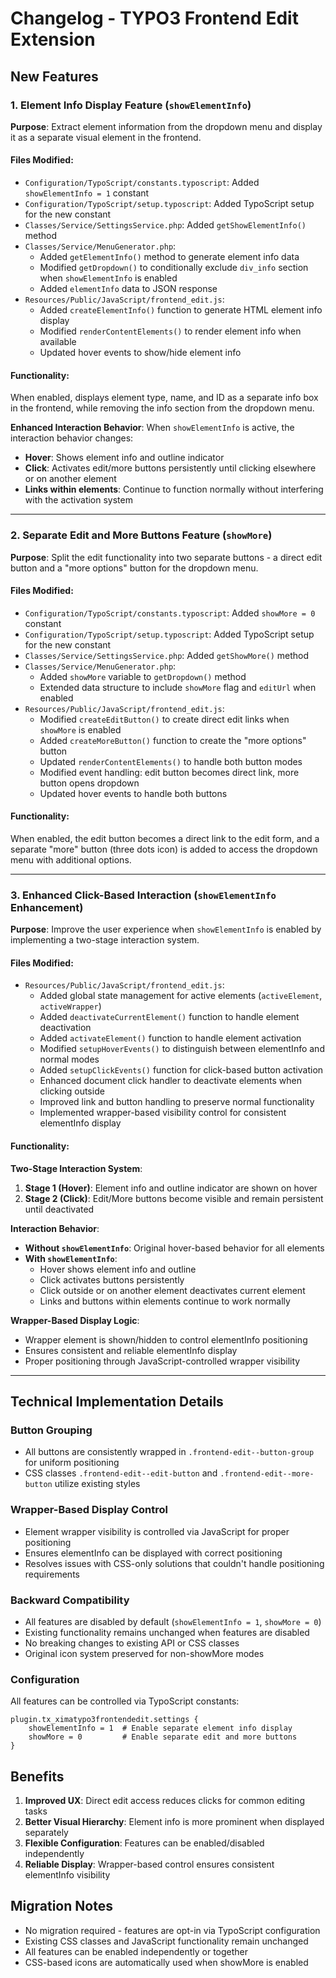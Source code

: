 # Changelog - TYPO3 Frontend Edit Extension

## New Features

### 1. Element Info Display Feature (`showElementInfo`)

**Purpose**: Extract element information from the dropdown menu and display it as a separate visual element in the frontend.

#### Files Modified:
- `Configuration/TypoScript/constants.typoscript`: Added `showElementInfo = 1` constant
- `Configuration/TypoScript/setup.typoscript`: Added TypoScript setup for the new constant
- `Classes/Service/SettingsService.php`: Added `getShowElementInfo()` method
- `Classes/Service/MenuGenerator.php`: 
  - Added `getElementInfo()` method to generate element info data
  - Modified `getDropdown()` to conditionally exclude `div_info` section when `showElementInfo` is enabled
  - Added `elementInfo` data to JSON response
- `Resources/Public/JavaScript/frontend_edit.js`:
  - Added `createElementInfo()` function to generate HTML element info display
  - Modified `renderContentElements()` to render element info when available
  - Updated hover events to show/hide element info

#### Functionality:
When enabled, displays element type, name, and ID as a separate info box in the frontend, while removing the info section from the dropdown menu.

**Enhanced Interaction Behavior**: When `showElementInfo` is active, the interaction behavior changes:
- **Hover**: Shows element info and outline indicator
- **Click**: Activates edit/more buttons persistently until clicking elsewhere or on another element
- **Links within elements**: Continue to function normally without interfering with the activation system

---

### 2. Separate Edit and More Buttons Feature (`showMore`)

**Purpose**: Split the edit functionality into two separate buttons - a direct edit button and a "more options" button for the dropdown menu.

#### Files Modified:
- `Configuration/TypoScript/constants.typoscript`: Added `showMore = 0` constant
- `Configuration/TypoScript/setup.typoscript`: Added TypoScript setup for the new constant
- `Classes/Service/SettingsService.php`: Added `getShowMore()` method
- `Classes/Service/MenuGenerator.php`:
  - Added `showMore` variable to `getDropdown()` method
  - Extended data structure to include `showMore` flag and `editUrl` when enabled
- `Resources/Public/JavaScript/frontend_edit.js`:
  - Modified `createEditButton()` to create direct edit links when `showMore` is enabled
  - Added `createMoreButton()` function to create the "more options" button
  - Updated `renderContentElements()` to handle both button modes
  - Modified event handling: edit button becomes direct link, more button opens dropdown
  - Updated hover events to handle both buttons

#### Functionality:
When enabled, the edit button becomes a direct link to the edit form, and a separate "more" button (three dots icon) is added to access the dropdown menu with additional options.

---

### 3. Enhanced Click-Based Interaction (`showElementInfo` Enhancement)

**Purpose**: Improve the user experience when `showElementInfo` is enabled by implementing a two-stage interaction system.

#### Files Modified:
- `Resources/Public/JavaScript/frontend_edit.js`:
  - Added global state management for active elements (`activeElement`, `activeWrapper`)
  - Added `deactivateCurrentElement()` function to handle element deactivation
  - Added `activateElement()` function to handle element activation
  - Modified `setupHoverEvents()` to distinguish between elementInfo and normal modes
  - Added `setupClickEvents()` function for click-based button activation
  - Enhanced document click handler to deactivate elements when clicking outside
  - Improved link and button handling to preserve normal functionality
  - Implemented wrapper-based visibility control for consistent elementInfo display

#### Functionality:
**Two-Stage Interaction System**:
1. **Stage 1 (Hover)**: Element info and outline indicator are shown on hover
2. **Stage 2 (Click)**: Edit/More buttons become visible and remain persistent until deactivated

**Interaction Behavior**:
- **Without `showElementInfo`**: Original hover-based behavior for all elements
- **With `showElementInfo`**: 
  - Hover shows element info and outline
  - Click activates buttons persistently
  - Click outside or on another element deactivates current element
  - Links and buttons within elements continue to work normally

**Wrapper-Based Display Logic**:
- Wrapper element is shown/hidden to control elementInfo positioning
- Ensures consistent and reliable elementInfo display
- Proper positioning through JavaScript-controlled wrapper visibility

---


## Technical Implementation Details

### Button Grouping
- All buttons are consistently wrapped in `.frontend-edit--button-group` for uniform positioning
- CSS classes `.frontend-edit--edit-button` and `.frontend-edit--more-button` utilize existing styles

### Wrapper-Based Display Control
- Element wrapper visibility is controlled via JavaScript for proper positioning
- Ensures elementInfo can be displayed with correct positioning
- Resolves issues with CSS-only solutions that couldn't handle positioning requirements

### Backward Compatibility
- All features are disabled by default (`showElementInfo = 1`, `showMore = 0`)
- Existing functionality remains unchanged when features are disabled
- No breaking changes to existing API or CSS classes
- Original icon system preserved for non-showMore modes

### Configuration
All features can be controlled via TypoScript constants:

```typoscript
plugin.tx_ximatypo3frontendedit.settings {
    showElementInfo = 1  # Enable separate element info display
    showMore = 0         # Enable separate edit and more buttons
}
```

## Benefits
1. **Improved UX**: Direct edit access reduces clicks for common editing tasks
2. **Better Visual Hierarchy**: Element info is more prominent when displayed separately
3. **Flexible Configuration**: Features can be enabled/disabled independently
4. **Reliable Display**: Wrapper-based control ensures consistent elementInfo visibility

## Migration Notes
- No migration required - features are opt-in via TypoScript configuration
- Existing CSS classes and JavaScript functionality remain unchanged
- All features can be enabled independently or together
- CSS-based icons are automatically used when showMore is enabled
